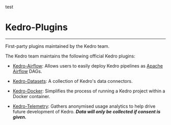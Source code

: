 test

# Kedro-Plugins
---

First-party plugins maintained by the Kedro team.

The Kedro team maintains the following official Kedro plugins:

* [Kedro-Airflow](https://github.com/kedro-org/kedro-plugins/tree/main/kedro-airflow): Allows users to easily deploy Kedro pipelines as [Apache Airflow](https://github.com/apache/airflow) DAGs.

* [Kedro-Datasets](https://github.com/kedro-org/kedro-plugins/tree/main/kedro-datasets): A collection of Kedro's data connectors.

* [Kedro-Docker](https://github.com/kedro-org/kedro-plugins/tree/main/kedro-docker): Simplifies the process of running a Kedro project within a Docker container.

* [Kedro-Telemetry](https://github.com/kedro-org/kedro-plugins/tree/main/kedro-telemetry): Gathers anonymised usage analytics to help drive future development of Kedro. ***Data will only be collected if consent is given.***
